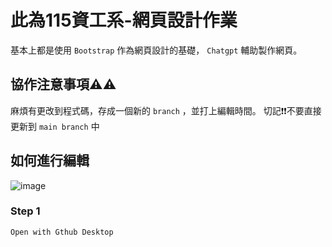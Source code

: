 # 此為115資工系-網頁設計作業
基本上都是使用 `Bootstrap` 作為網頁設計的基礎， `Chatgpt` 輔助製作網頁。
## 協作注意事項⚠⚠
麻煩有更改到程式碼，存成一個新的 `branch` ，並打上編輯時間。
切記❗❗不要直接更新到 `main branch` 中
## 如何進行編輯
![image](https://github.com/syumwen0515/pk-Web/assets/114331263/e2d49c6f-a1f9-4807-8af6-7bb2c259046f)
### Step 1
`Open with Gthub Desktop`

